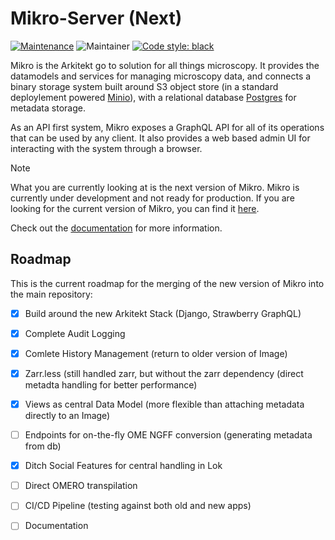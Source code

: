 # Mikro-Server (Next)

[![Maintenance](https://img.shields.io/badge/Maintained%3F-yes-green.svg)](https://github.com/arkitektio/mikro-server-next/)
![Maintainer](https://img.shields.io/badge/maintainer-jhnnsrs-blue)
[![Code style: black](https://img.shields.io/badge/code%20style-black-000000.svg)](https://github.com/psf/black)


Mikro is the Arkitekt go to solution for all things microscopy. It provides
the datamodels and services for managing microscopy data, and connects a binary
storage system built around S3 object store (in a standard deploylement powered [Minio](https://min.io/)), with a relational
database [Postgres](https://postgressql.org) for metadata storage.

As an API first system, Mikro exposes a GraphQL API for all of its operations that
can be used by any client. It also provides a web based admin UI for interacting with
the system through a browser.

> [!NOTE]  
> What you are currently looking at is the next version of Mikro. Mikro is currently under development and not ready for production. If you are looking for the current version of Mikro, you can find it [here](https://github.com/arkitektio/mikro-server).


Check out the [documentation](https://arkitekt.live/docs/services/next/mikro) for more information.

## Roadmap

This is the current roadmap for the merging of the new version of Mikro into the main repository:

- [X] Build around the new Arkitekt Stack (Django, Strawberry GraphQL)
- [X] Complete Audit Logging 
- [X] Comlete History Management (return to older version of Image)
- [X] Zarr.less (still handled zarr, but without the zarr dependency (direct metadta handling for better performance)
- [X] Views as central Data Model (more flexible than attaching metadata directly to an Image)
- [ ] Endpoints for on-the-fly OME NGFF conversion (generating metadata from db)
- [X] Ditch Social Features for central handling in Lok
- [ ] Direct OMERO transpilation
- [ ] CI/CD Pipeline (testing against both old and new apps)
- [ ] Documentation




